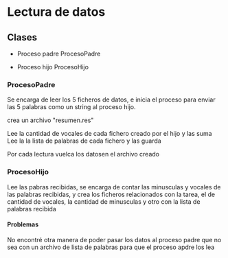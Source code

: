 # Lectura de datos

## Clases
- Proceso padre ProcesoPadre

- Proceso hijo ProcesoHijo

### ProcesoPadre
Se encarga de leer los 5 ficheros de datos, e inicia el proceso para enviar las 5 palabras como un string al proceso hijo.

crea un archivo "resumen.res"

Lee la cantidad de vocales de cada fichero creado por el hijo y las suma
Lee la la lista de palabras de cada fichero y las guarda

Por cada lectura vuelca los datosen el archivo creado

### ProcesoHijo
Lee las pabras recibidas, se encarga de contar las minusculas y vocales de las palabras recibidas, y crea los ficheros relacionados con la tarea, el de cantidad de vocales, la cantidad de minusculas y otro con la lista de palabras recibida

#### Problemas
No encontré otra manera de poder pasar los datos al proceso padre que no sea con un archivo de lista de palabras para que el proceso apdre los lea